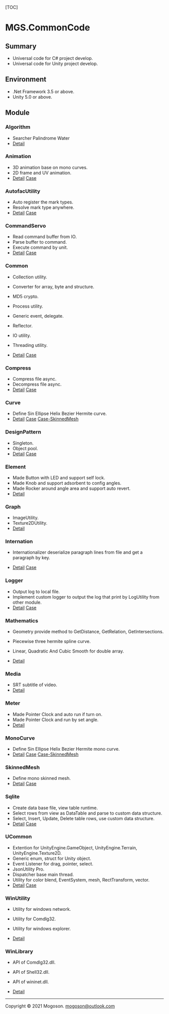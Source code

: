 [TOC]

# MGS.CommonCode

## Summary
- Universal code for C# project develop.
- Universal code for Unity project develop.

## Environment

- .Net Framework 3.5 or above.
- Unity 5.0 or above.

## Module

### Algorithm

- Searcher Palindrome Water
- [Detail](./Attachment/README/MGS.Algorithm.md)

### Animation

- 3D animation base on mono curves.
- 2D frame and UV animation.
- [Detail](./Attachment/README/MGS.Animation.md)  [Case](https://github.com/mogoson/MGS.Animation)

### AutofacUtility

- Auto register the mark types.
- Resolve mark type anywhere.
- [Detail](./Attachment/README/MGS.AutofacUtility.md)  [Case](https://github.com/mogoson/MGS.Autofac)

### CommandServo

- Read command buffer from IO.
- Parse buffer to command.
- Execute command by unit.
- [Detail](./Attachment/README/MGS.CommandServo.md)  [Case](https://github.com/mogoson/MGS.CommandServo)

### Common

- Collection utility.

- Converter for array, byte and structure.
- MD5 crypto.
- Process utility.
- Generic event, delegate.
-  Reflector.
-  IO utility.
-  Threading utility.
- [Detail](./Attachment/README/MGS.Common.md)  [Case](https://github.com/mogoson/MGS.CommonUtility)

### Compress

- Compress file async.
- Decompress file async.
- [Detail](./Attachment/README/MGS.Compress.md)  [Case](https://github.com/mogoson/MGS.Compress)

### Curve

- Define Sin Ellipse Helix Bezier Hermite curve.
- [Detail](./Attachment/README/MGS.Curve.md)  [Case](https://github.com/mogoson/MGS.MonoCurve)  [Case-SkinnedMesh](https://github.com/mogoson/MGS.SkinnedMesh)

### DesignPattern

- Singleton.
- Object pool.
- [Detail](./Attachment/README/MGS.DesignPattern.md)  [Case](https://github.com/mogoson/MGS.ObjectPool)

### Element

- Made Button with LED and support self lock.
- Made Knob and support adsorbent to config angles.
- Made Rocker around angle area and support auto revert.
- [Detail](./Attachment/README/MGS.Element.md)

### Graph

- ImageUtility.
- Texture2DUtility.
- [Detail](./Attachment/README/MGS.Graph.md)

### Internation

- Internationalizer deserialize paragraph lines from file and get a paragraph by key.

- [Detail](./Attachment/README/MGS.Internation.md)  [Case](https://github.com/mogoson/MGS.Internation)

### Logger
- Output log to local file.
- Implement custom logger to output the log that print by LogUtility from other module.
- [Detail](./Attachment/README/MGS.Logger.md)  [Case](https://github.com/mogoson/MGS.Logger)

### Mathematics

- Geometry provide method to GetDistance, GetRelation, GetIntersections.
- Piecewise three hermite spline curve.
- Linear, Quadratic And Cubic Smooth for double array.

- [Detail](./Attachment/README/MGS.Mathematics.md)

### Media

- SRT subtitle of video.
- [Detail](./Attachment/README/MGS.Media.md)

### Meter

- Made Pointer Clock and auto run if turn on.
- Made Pointer Clock and run by set angle.
- [Detail](./Attachment/README/MGS.Meter.md)

### MonoCurve

- Define Sin Ellipse Helix Bezier Hermite mono curve.
- [Detail](./Attachment/README/MGS.MonoCurve.md)  [Case](https://github.com/mogoson/MGS.MonoCurve)  [Case-SkinnedMesh](https://github.com/mogoson/MGS.SkinnedMesh)

### SkinnedMesh

- Define mono skinned mesh.
- [Detail](./Attachment/README/MGS.SkinnedMesh.md)  [Case](https://github.com/mogoson/MGS.SkinnedMesh)

### Sqlite

- Create data base file, view table runtime.
- Select rows from view as DataTable and parse to custom data structure.
- Select, Insert, Update, Delete table rows, use custom data structure.
- [Detail](./Attachment/README/MGS.Sqlite.md)  [Case](https://github.com/mogoson/MGS.Sqlite)

### UCommon

- Extention for UnityEngine.GameObject, UnityEngine.Terrain, UnityEngine.Texture2D.
- Generic enum, struct for Unity object.
- Event Listener for drag, pointer, select.
- JsonUtility Pro.
- Dispatcher base main thread.
- Utility for color blend, EventSystem, mesh, RectTransform, vector.
- [Detail](./Attachment/README/MGS.UCommon.md)  [Case](https://github.com/mogoson/MGS.CommonUtility)

### WinUtility

- Utility for windows network.
- Utility for Comdlg32.
- Utility for windows explorer.

- [Detail](./Attachment/README/MGS.WinUtility.md)

### WinLibrary

- API of Comdlg32.dll.
- API of Shell32.dll.
- API of wininet.dll.

- [Detail](./Attachment/README/MGS.WinLibrary.md)

------

Copyright © 2021 Mogoson.	mogoson@outlook.com